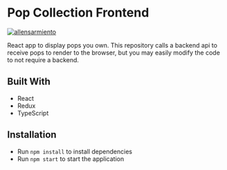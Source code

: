 # Pop Collection Frontend

[![allensarmiento](https://circleci.com/gh/allensarmiento/pop-collection-frontend.svg?style=shield)](<LINK>)

React app to display pops you own. This repository calls a backend api to receive pops to render to the browser, but you may easily modify the code to not require a backend.

## Built With

- React
- Redux
- TypeScript

## Installation

- Run `npm install` to install dependencies
- Run `npm start` to start the application
